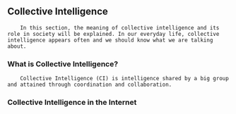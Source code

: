 ## Collective Intelligence ##
		In this section, the meaning of collective intelligence and its role in society will be explained. In our everyday life, collective intelligence appears often and we should know what we are talking about. 
### What is Collective Intelligence? ##
		Collective Intelligence (CI) is intelligence shared by a big group and attained through coordination and collaboration. 
### Collective Intelligence in the Internet ### 
